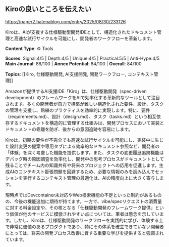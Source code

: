 ## Kiroの良いところを伝えたい

https://paper2.hatenablog.com/entry/2025/08/30/233126

Kiroは、AIが支援する仕様駆動型開発IDEとして、構造化されたドキュメント管理と高速な試行サイクルを可能にし、開発者のワークフローを革新します。

**Content Type**: ⚙️ Tools

**Scores**: Signal:4/5 | Depth:4/5 | Unique:4/5 | Practical:5/5 | Anti-Hype:4/5
**Main Journal**: 86/100 | **Annex Potential**: 84/100 | **Overall**: 84/100

**Topics**: [[Kiro, 仕様駆動開発, AI支援開発, 開発ワークフロー, コンテキスト管理]]

Amazonが提供するAI支援IDE「Kiro」は、仕様駆動開発（spec-driven development）のフレームワークをAIで効率化する革新的なツールとして注目されます。多くの開発者が自力で構築が難しい構造化された要件、設計、タスクの管理を支援し、熟練のプラクティスを効率的に実現します。特に、要件（requirements.md）、設計（design.md）、タスク（tasks.md）という相互依存するドキュメントを構造的に管理する仕組みは、開発プロセスにおいて実装とドキュメントの乖離を防ぎ、後からの意図追跡を容易にします。

Kiroは、初期の要件が不完全でも高速な試行サイクルを可能にし、実装中に生じた設計変更の提案や専用タブによる効率的なドキュメント参照など、開発者の「体験」を深く考慮した機能を提供します。また、タスクの変更履歴追跡機能はデバッグ時の原因調査を効率化し、開発中の思考プロセスがドキュメントとして残ることでチーム内の知識共有や将来のプロジェクトへの応用を促進します。生成AIのコンテキスト膨張問題を回避するため、必要な情報のみを読み込んでセッションを実行するコンテキスト管理の最適化は、AIの精度向上に大きく寄与します。

現時点ではDevcontainer未対応やWeb検索機能の不足といった制約があるものの、今後の機能追加に期待が持てます。一方で、vibe/specリクエストの消費量に対する料金設定や、その核となる「仕様駆動開発のフレームワーク提供」という価値が他のサービスに模倣されやすい点については、筆者は懸念を示しています。しかし、Kiroは、仕様駆動開発のワークフローを実践的に学び、体験する上で非常に価値のあるプロダクトであり、特にその体系を確立できていない開発者にとっては、将来の開発プロセス改善に資する重要な学びを提供すると強調されています。